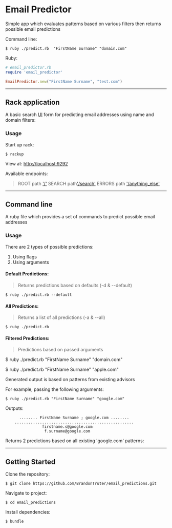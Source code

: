 # Email Predictor


Simple app which evaluates patterns based on various filters then returns possible email predictions

Command line:
```shell
$ ruby ./predict.rb  "FirstName Surname" "domain.com"
```

Ruby:
```ruby
# email_predictor.rb
require 'email_predictor'

EmailPredictor.new("FirstName Surname", "test.com")
```

    
********************************


## Rack application

A basic search [UI](https://mysterious-hollows-18448.herokuapp.com) form for
   predicting email addresses using name and domain filters:


### Usage

Start up rack: 
```shell
$ rackup 
```

View at: [http://localhost:9292](http://localhost:9292)

Available endpoints:

> ROOT path ['/'](https://mysterious-hollows-18448.herokuapp.com/)
> SEARCH path['/search'](https://mysterious-hollows-18448.herokuapp.com/search)
> ERRORS path ['/anything_else'](https://mysterious-hollows-18448.herokuapp.com/anything_else)

  
********************************


## Command line

A ruby file which provides a set of commands to predict possible email addresses


### Usage

There are 2 types of possible predictions:
  1. Using flags
  2. Using arguments


#### Default Predictions:

> Returns predictions based on defaults (-d & --default)

```shell
$ ruby ./predict.rb --default
```

#### All Predictions:

> Returns a list of all predictions (-a & --all)

```shell
$ ruby ./predict.rb 
```

#### Filtered Predictions:

> Predictions based on passed arguments 

$ ruby ./predict.rb  "FirstName Surname" "domain.com"

$ ruby ./predict.rb  "FirstName Surname" "apple.com"


Generated output is based on patterns from existing advisors

For example, passing the following arguments:
```shell
$ ruby ./predict.rb "FirstName Surname" "google.com"
```

Outputs:
```shell
      ........ FirstName Surname ; google.com ........
    ....................................................
                firstname.s@google.com
                 f.surname@google.com
```

Returns 2 predictions based on all existing 'google.com' patterns:


********************************

## Getting Started


Clone the repository:
```shell
$ git clone https://github.com/BrandonTruter/email_predictions.git
```

Navigate to project:
```shell
$ cd email_predictions
```

Install dependencies:
```shell
$ bundle
```

